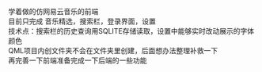 学着做的仿网易云音乐的前端<br>
目前只完成 音乐精选，搜索栏，登录界面，设置<br>
技术点：搜索栏的历史查询用SQLITE存储读取，设置中能够实时改动展示的字体颜色<br>
QML项目内创文件夹不会在文件夹里创建，后面想办法整理补救一下<br>
再完善一下前端准备完成一下后端的一些功能
